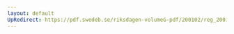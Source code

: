 ```yaml
---
layout: default
UpRedirect: https://pdf.swedeb.se/riksdagen-volumeG-pdf/200102/reg_200102/reg_200102_0404.pdf
---
```

